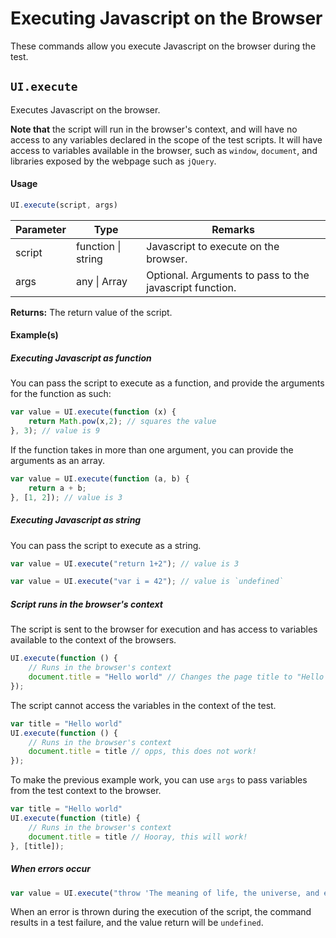 # Executing Javascript on the Browser

These commands allow you execute Javascript on the browser during the test.

## `UI.execute`

Executes Javascript on the browser.

**Note that** the script will run in the browser's context, and will have no access to any variables declared in the scope of the test scripts. It will have access to variables available in the browser, such as `window`, `document`, and libraries exposed by the webpage such as `jQuery`.

#### Usage

```javascript
UI.execute(script, args)
```

| Parameter | Type | Remarks|
|----------|------|--------|
| script |  function \| string | Javascript to execute on the browser. |
| args | any \| Array | Optional. Arguments to pass to the javascript function. |

**Returns:** 
The return value of the script.

#### Example(s)

##### Executing Javascript as function

You can pass the script to execute as a function, and provide the arguments for the function as such:

```javascript
var value = UI.execute(function (x) { 
	return Math.pow(x,2); // squares the value
}, 3); // value is 9
```

If the function takes in more than one argument, you can provide the arguments as an array.

```javascript
var value = UI.execute(function (a, b) {
	return a + b;
}, [1, 2]); // value is 3
```

##### Executing Javascript as string

You can pass the script to execute as a string.

```javascript
var value = UI.execute("return 1+2"); // value is 3
```

```javascript
var value = UI.execute("var i = 42"); // value is `undefined`
```

##### Script runs in the browser's context

The script is sent to the browser for execution and has access to variables available to the context of the browsers.

```javascript
UI.execute(function () { 
	// Runs in the browser's context
	document.title = "Hello world" // Changes the page title to "Hello world"
}); 
```

The script cannot access the variables in the context of the test.

```javascript
var title = "Hello world"
UI.execute(function () { 
	// Runs in the browser's context
	document.title = title // opps, this does not work!
}); 
```

To make the previous example work, you can use `args` to pass variables from the test context to the browser.

```javascript
var title = "Hello world"
UI.execute(function (title) { 
	// Runs in the browser's context
	document.title = title // Hooray, this will work!
}, [title]); 
```

##### When errors occur

```javascript
var value = UI.execute("throw 'The meaning of life, the universe, and everything.'"); // value is `undefined`
```

When an error is thrown during the execution of the script, the command results in a test failure, and the value return will be `undefined`.





































































